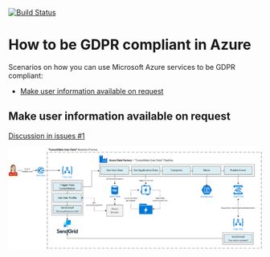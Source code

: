 [![Build Status](https://travis-ci.com/tomkerkhove/gdpr-with-azure.svg?token=GsSXSXe5xF8ZdYK5qExq&branch=master)](https://travis-ci.com/tomkerkhove/gdpr-with-azure)

# How to be GDPR compliant in Azure
Scenarios on how you can use Microsoft Azure services to be GDPR compliant:

- [Make user information available on request](#Make-user-information-available-on-request)

## Make user information available on request
[Discussion in issues #1](https://github.com/tomkerkhove/gdpr-with-azure/issues/1)

![Scenario - Make user information available on request](media/consolidate-user-data.png)
